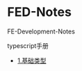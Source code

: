 # FED-Notes
FE-Development-Notes

typescript手册

- [1.基础类型](//github.com/colinox/FED-Notes/blob/master/typescript-manual/1.%E5%9F%BA%E7%A1%80%E7%B1%BB%E5%9E%8B.md)
